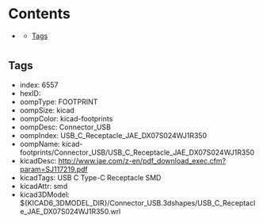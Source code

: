 



Contents
========

* [](#)
	* [Tags](#tags)

# 

## Tags

- index: 6557
- hexID: 
- oompType: FOOTPRINT
- oompSize: kicad
- oompColor: kicad-footprints
- oompDesc: Connector_USB
- oompIndex: USB_C_Receptacle_JAE_DX07S024WJ1R350
- oompName: kicad-footprints/Connector_USB/USB_C_Receptacle_JAE_DX07S024WJ1R350
- kicadDesc: http://www.jae.com/z-en/pdf_download_exec.cfm?param=SJ117219.pdf
- kicadTags: USB C Type-C Receptacle SMD
- kicadAttr: smd
- kicad3DModel: ${KICAD6_3DMODEL_DIR}/Connector_USB.3dshapes/USB_C_Receptacle_JAE_DX07S024WJ1R350.wrl
